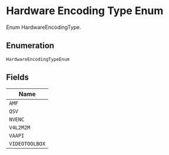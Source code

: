 
# Hardware Encoding Type Enum

Enum HardwareEncodingType.

## Enumeration

`HardwareEncodingTypeEnum`

## Fields

| Name |
|  --- |
| `AMF` |
| `QSV` |
| `NVENC` |
| `V4L2M2M` |
| `VAAPI` |
| `VIDEOTOOLBOX` |


